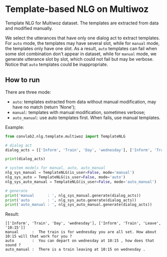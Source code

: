 # Template-based NLG on Multiwoz

Template NLG for Multiwoz dataset. The templates are extracted from data and modified manually.

We select the utterances that have only one dialog act to extract templates. For `auto` mode, the templates may have several slot, while for `manual` mode, the templates only have one slot. As a result, `auto` templates can fail when some slot combination don't appear in dataset, while for `manual` mode, we generate utterance slot by slot, which could not fail but may be verbose. Notice that `auto` templates could be inappropriate.

## How to run

There are three mode:

- `auto`: templates extracted from data without manual modification, may have no match (return 'None');
- `manual`: templates with manual modification, sometimes verbose;
- `auto_manual`: use auto templates first. When fails, use manual templates.

Example:

```python
from convlab2.nlg.template.multiwoz import TemplateNLG

# dialog act
dialog_acts = [['Inform', 'Train', 'Day', 'wednesday'], ['Inform', 'Train', 'Leave', '10:15']]

print(dialog_acts)

# system models for manual, auto, auto_manual
nlg_sys_manual = TemplateNLG(is_user=False, mode='manual')
nlg_sys_auto = TemplateNLG(is_user=False, mode='auto')
nlg_sys_auto_manual = TemplateNLG(is_user=False, mode='auto_manual')

# generate
print('manual      : ', nlg_sys_manual.generate(dialog_acts))
print('auto        : ', nlg_sys_auto.generate(dialog_acts))
print('auto_manual : ', nlg_sys_auto_manual.generate(dialog_acts))
```
Result:
```
[['Inform', 'Train', 'Day', 'wednesday'], ['Inform', 'Train', 'Leave', '10:15']]
manual      :  The train is for wednesday you are all set. How about 10:15 will that work for you ?
auto        :  You can depart on wednesday at 10:15 , how does that sound ?
auto_manual :  There is a train leaving at 10:15 on wednesday .
```
